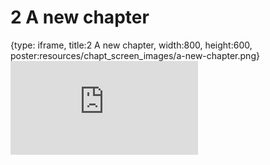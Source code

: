 # 2 A new chapter
 
{type: iframe, title:2 A new chapter, width:800, height:600, poster:resources/chapt_screen_images/a-new-chapter.png}
![](http://science.c-moor.org/C-MOOR_Template_Test/a-new-chapter.html)
 

 
